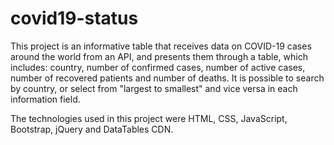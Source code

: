 # covid19-status

This project is an informative table that receives data on COVID-19 cases around the world from an API, and presents them through a table, which includes: country, number of confirmed cases, number of active cases, number of recovered patients and number of deaths. It is possible to search by country, or select from "largest to smallest" and vice versa in each information field. 

The technologies used in this project were HTML, CSS, JavaScript, Bootstrap, jQuery and DataTables CDN.

